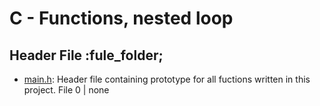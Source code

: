 # C - Functions, nested loop

## Header File :fule_folder;
- [main.h](./main.h): Header file containing prototype for all fuctions written in this project.
File 0 | none

